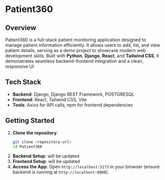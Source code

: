 # Patient360

## Overview
Patient360 is a full-stack patient monitoring application designed to manage patient information efficiently. It allows users to add, list, and view patient details, serving as a demo project to showcase modern web development skills. Built with **Python**, **Django**, **React**, and **Tailwind CSS**, it demonstrates seamless backend-frontend integration and a clean, responsive UI.

## Tech Stack
- **Backend**: Django, Django REST Framework, POSTGRESQL
- **Frontend**: React, Tailwind CSS, Vite
- **Tools**: Axios for API calls, npm for frontend dependencies

## Getting Started
1. **Clone the repository**:
   ```bash
   git clone <repository-url>
   cd Patient360
   ```
2. **Backend Setup**:
   will be updated
3. **Frontend Setup**:
   will be updated
4. **Access the App**: Open `http://localhost:5173` in your browser (ensure backend is running at `http://localhost:8000`).

